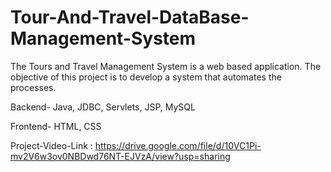 # Tour-And-Travel-DataBase-Management-System

The Tours and Travel Management System is a web based application. The objective of this project is to develop a system that automates the processes. 

Backend- Java, JDBC, Servlets, JSP, MySQL 

Frontend- HTML, CSS

Project-Video-Link :  https://drive.google.com/file/d/10VC1Pi-mv2V6w3ov0NBDwd76NT-EJVzA/view?usp=sharing

